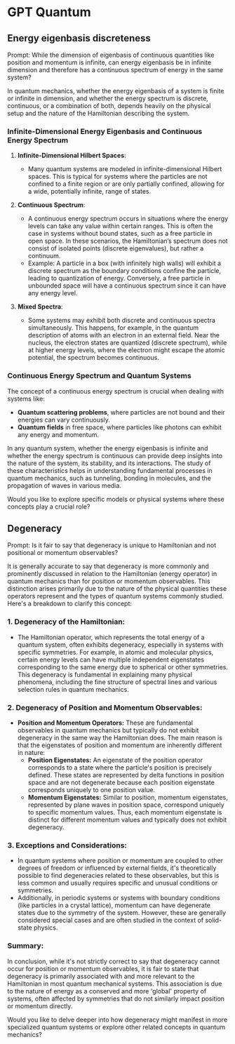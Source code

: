 # GPT Quantum

## Energy eigenbasis discreteness

Prompt: While the dimension of eigenbasis of continuous quantities like position and momentum is infinite, can energy eigenbasis be in infinite dimension and therefore has a continuous spectrum of energy in the same system?

In quantum mechanics, whether the energy eigenbasis of a system is finite or infinite in dimension, and whether the energy spectrum is discrete, continuous, or a combination of both, depends heavily on the physical setup and the nature of the Hamiltonian describing the system.

### Infinite-Dimensional Energy Eigenbasis and Continuous Energy Spectrum

1. **Infinite-Dimensional Hilbert Spaces**:
   - Many quantum systems are modeled in infinite-dimensional Hilbert spaces. This is typical for systems where the particles are not confined to a finite region or are only partially confined, allowing for a wide, potentially infinite, range of states.
   
2. **Continuous Spectrum**:
   - A continuous energy spectrum occurs in situations where the energy levels can take any value within certain ranges. This is often the case in systems without bound states, such as a free particle in open space. In these scenarios, the Hamiltonian’s spectrum does not consist of isolated points (discrete eigenvalues), but rather a continuum.
   - Example: A particle in a box (with infinitely high walls) will exhibit a discrete spectrum as the boundary conditions confine the particle, leading to quantization of energy. Conversely, a free particle in unbounded space will have a continuous spectrum since it can have any energy level.

3. **Mixed Spectra**:
   - Some systems may exhibit both discrete and continuous spectra simultaneously. This happens, for example, in the quantum description of atoms with an electron in an external field. Near the nucleus, the electron states are quantized (discrete spectrum), while at higher energy levels, where the electron might escape the atomic potential, the spectrum becomes continuous.

### Continuous Energy Spectrum and Quantum Systems

The concept of a continuous energy spectrum is crucial when dealing with systems like:
- **Quantum scattering problems**, where particles are not bound and their energies can vary continuously.
- **Quantum fields** in free space, where particles like photons can exhibit any energy and momentum.

In any quantum system, whether the energy eigenbasis is infinite and whether the energy spectrum is continuous can provide deep insights into the nature of the system, its stability, and its interactions. The study of these characteristics helps in understanding fundamental processes in quantum mechanics, such as tunneling, bonding in molecules, and the propagation of waves in various media.

Would you like to explore specific models or physical systems where these concepts play a crucial role?

## Degeneracy

Prompt: Is it fair to say that degeneracy is unique to Hamiltonian and not positional or momentum observables?

It is generally accurate to say that degeneracy is more commonly and prominently discussed in relation to the Hamiltonian (energy operator) in quantum mechanics than for position or momentum observables. This distinction arises primarily due to the nature of the physical quantities these operators represent and the types of quantum systems commonly studied. Here's a breakdown to clarify this concept:

### 1. **Degeneracy of the Hamiltonian:**
- The Hamiltonian operator, which represents the total energy of a quantum system, often exhibits degeneracy, especially in systems with specific symmetries. For example, in atomic and molecular physics, certain energy levels can have multiple independent eigenstates corresponding to the same energy due to spherical or other symmetries. This degeneracy is fundamental in explaining many physical phenomena, including the fine structure of spectral lines and various selection rules in quantum mechanics.

### 2. **Degeneracy of Position and Momentum Observables:**
- **Position and Momentum Operators:** These are fundamental observables in quantum mechanics but typically do not exhibit degeneracy in the same way the Hamiltonian does. The main reason is that the eigenstates of position and momentum are inherently different in nature:
  - **Position Eigenstates:** An eigenstate of the position operator corresponds to a state where the particle's position is precisely defined. These states are represented by delta functions in position space and are not degenerate because each position eigenstate corresponds uniquely to one position value.
  - **Momentum Eigenstates:** Similar to position, momentum eigenstates, represented by plane waves in position space, correspond uniquely to specific momentum values. Thus, each momentum eigenstate is distinct for different momentum values and typically does not exhibit degeneracy.

### 3. **Exceptions and Considerations:**
- In quantum systems where position or momentum are coupled to other degrees of freedom or influenced by external fields, it's theoretically possible to find degeneracies related to these observables, but this is less common and usually requires specific and unusual conditions or symmetries.
- Additionally, in periodic systems or systems with boundary conditions (like particles in a crystal lattice), momentum can have degenerate states due to the symmetry of the system. However, these are generally considered special cases and are often studied in the context of solid-state physics.

### Summary:
In conclusion, while it's not strictly correct to say that degeneracy cannot occur for position or momentum observables, it is fair to state that degeneracy is primarily associated with and more relevant to the Hamiltonian in most quantum mechanical systems. This association is due to the nature of energy as a conserved and more 'global' property of systems, often affected by symmetries that do not similarly impact position or momentum directly.

Would you like to delve deeper into how degeneracy might manifest in more specialized quantum systems or explore other related concepts in quantum mechanics?



